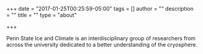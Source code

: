 +++
date = "2017-01-25T00:25:59-05:00"
tags = []
author = ""
description = ""
title = ""
type = "about"

+++

Penn State Ice and Climate is an interdisciplinary group of researchers from across the university dedicated to a better understanding of the cryosphere.
